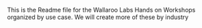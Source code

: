 This is the Readme file for the Wallaroo Labs Hands on Workshops organized by use case. 
We will create more of these by industry